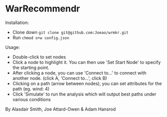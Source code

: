 WarRecommendr
============

Installation: 

* Clone down `git clone git@github.com:Joeao/wrmkr.git`
* Run `chmod o+w config.json`

Usage:

* Double-click to set nodes
* Click a node to highlight it. You can then use 'Set Start Node' to specify the starting point.
* After clicking a node, you can use 'Connect to...' to connect with another node. (click A, 'Connect to...', click B)
* Clicking on a path (arrow between nodes), you can set attributes for the path (eg. wind: 4)
* Click 'Simulate' to run the analysis which will output best paths under various conditions

By Alasdair Smith, Joe Attard-Owen & Adam Hansrod
